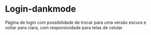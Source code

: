 # Login-dankmode
 Página de login com possibilidade de trocar para uma versão escura e voltar para clara, com responsividade para telas de celular

